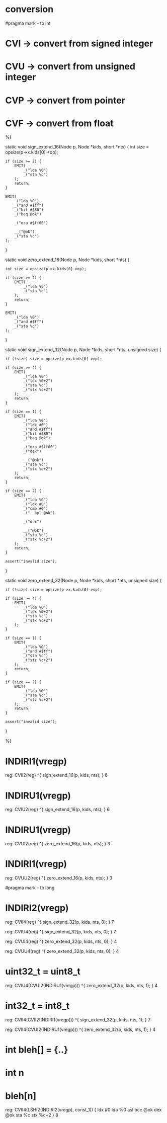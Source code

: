 # conversion
#pragma mark - to int

# CVI -> convert from signed integer
# CVU -> convert from unsigned integer
# CVP -> convert from pointer
# CVF -> convert from float


%{

static void sign_extend_16(Node p, Node *kids, short *nts) {
	int size = opsize(p->x.kids[0]->op);

	if (size >= 2) {
		EMIT(
			_("lda %0")
			_("sta %c")
		);
		return;
	}

	EMIT(
		_("lda %0")
		_("and #$ff")
		_("bit #$80")
		_("beq @ok")

		_("ora #$ff00")

		__("@ok")
		_("sta %c")
	);

}

static void zero_extend_16(Node p, Node *kids, short *nts) {

	int size = opsize(p->x.kids[0]->op);

	if (size >= 2) {
		EMIT(
			_("lda %0")
			_("sta %c")
		);
		return;
	}

	EMIT(
		_("lda %0")
		_("and #$ff")
		_("sta %c")
	);

}


static void sign_extend_32(Node p, Node *kids, short *nts, unsigned size) {

	if (!size) size = opsize(p->x.kids[0]->op);
	
	if (size >= 4) {
		EMIT(
			_("lda %0")
			_("ldx %0+2")
			_("sta %c")
			_("stx %c+2")
		);
		return;	
	}

	if (size == 1) {
		EMIT(
			_("lda %0")
			_("ldx #0")
			_("and #$ff")
			_("bit #$80")
			_("beq @ok")

			_("ora #$ff00")
			_("dex")

			__("@ok")
			_("sta %c")
			_("stx %c+2")
		);
		return;
	}

	if (size == 2) {
		EMIT(
			_("lda %0")
			_("ldx #0")
			_("cmp #0")
			_("__bpl @ok")

			_("dex")

			__("@ok")
			_("sta %c")
			_("stx %c+2")
		);
		return;
	}

	assert("invalid size");

}

static void zero_extend_32(Node p, Node *kids, short *nts, unsigned size) {

	if (!size) size = opsize(p->x.kids[0]->op);
	
	if (size >= 4) {
		EMIT(
			_("lda %0")
			_("ldx %0+2")
			_("sta %c")
			_("stx %c+2")
		);
	}

	if (size == 1) {
		EMIT(
			_("lda %0")
			_("and #$ff")
			_("sta %c")
			_("stz %c+2")
		);
		return;
	}

	if (size == 2) {
		EMIT(
			_("lda %0")
			_("sta %c")
			_("stz %c+2")
		);
		return;
	}

	assert("invalid size");
}

%}

# INDIRI1(vregp)
reg: CVII2(reg) ^{
	sign_extend_16(p, kids, nts);
} 6

# INDIRU1(vregp)
reg: CVIU2(reg) ^{
	sign_extend_16(p, kids, nts);
} 6

# INDIRU1(vregp)
reg: CVUI2(reg) ^{
	zero_extend_16(p, kids, nts);
} 3

# INDIRI1(vregp)
reg: CVUU2(reg) ^{
	zero_extend_16(p, kids, nts);
} 3

#pragma mark - to long

# INDIRI2(vregp)
reg: CVII4(reg) ^{
	sign_extend_32(p, kids, nts, 0);
} 7

reg: CVIU4(reg) ^{
	sign_extend_32(p, kids, nts, 0);
} 7

reg: CVUI4(reg) ^{
	zero_extend_32(p, kids, nts, 0);
} 4

reg: CVUU4(reg) ^{
	zero_extend_32(p, kids, nts, 0);
} 4



# uint32_t = uint8_t
reg: CVIU4(CVUI2(INDIRU1(vregp))) ^{
	zero_extend_32(p, kids, nts, 1);
} 4

# int32_t = int8_t
reg: CVII4(CVII2(INDIRI1(vregp))) ^{
	sign_extend_32(p, kids, nts, 1);
} 7


reg: CVII4(CVUI2(INDIRU1(vregp))) ^{
	zero_extend_32(p, kids, nts, 1);
} 4


#
# int bleh[] = {..}
# int n
# bleh[n]
reg: CVII4(LSHI2(INDIRI2(vregp), const_1)) {
        ldx #0
        lda %0
        asl 
        bcc @ok
        dex
@ok
        sta %c
        stx %c+2
} 8



